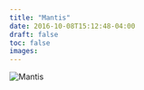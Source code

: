```yaml
---
title: "Mantis"
date: 2016-10-08T15:12:48-04:00
draft: false
toc: false
images: 
---
```

![Mantis](mantis.jpg)
